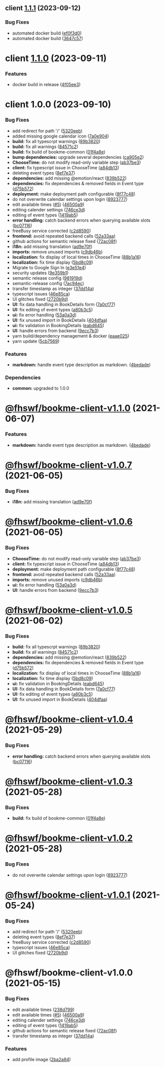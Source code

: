 ## client [1.1.1](https://github.com/fhswf/book_me/compare/client@1.1.0...client@1.1.1) (2023-09-12)


### Bug Fixes

* automated docker build ([ef0f3d0](https://github.com/fhswf/book_me/commit/ef0f3d0c6f85fd934dd607e446d68599ba0fd2f3))
* automated docker build ([3647c57](https://github.com/fhswf/book_me/commit/3647c579e5e261f60d503f3989a591043d8288a6))

# client [1.1.0](https://github.com/fhswf/book_me/compare/client@1.0.0...client@1.1.0) (2023-09-11)


### Features

* docker build in release ([4f05ee3](https://github.com/fhswf/book_me/commit/4f05ee3f72cc8ab6482a22498bb2069b1b1a03c4))

# client 1.0.0 (2023-09-10)


### Bug Fixes

* add redirect for path '/' ([5320eeb](https://github.com/fhswf/book_me/commit/5320eeb4fc08924103bcaf0d08b85720bfd0ff4f))
* added missing google calendar icon ([7a0e904](https://github.com/fhswf/book_me/commit/7a0e904045bc70a9c770c5bafa25f84176b75053))
* **build:** fix all typescrpt warnings ([89b3820](https://github.com/fhswf/book_me/commit/89b38207e0e8f4da67793318b36137cf8834c66c))
* **build:** fix all warnings ([84571c2](https://github.com/fhswf/book_me/commit/84571c2aa4342c25b5d6a22fa639cd236f067cb2))
* **build:** fix build of bookme-common ([01f4a8e](https://github.com/fhswf/book_me/commit/01f4a8e5475c8f425a0857b571b4735b1ddeb8b5))
* **bump dependencies:** upgrade several dependencies ([ca905e2](https://github.com/fhswf/book_me/commit/ca905e241e31bbbe69d05a7e4bec76b0bd4a9bcc))
* **ChooseTime:** do not modify read-only variable step ([ab37be3](https://github.com/fhswf/book_me/commit/ab37be3ccb9805f6311273256591fb78a1020fa3))
* **client:** fix typescript issue in ChooseTime ([a84db13](https://github.com/fhswf/book_me/commit/a84db131e5f801f5045882026619f5ce1300c733))
* deleting event types ([8ef7e37](https://github.com/fhswf/book_me/commit/8ef7e37f9b68679c48295c1bbd84fed869218c55))
* **dependencies:** add missing @emotion/react ([839b522](https://github.com/fhswf/book_me/commit/839b522d099ad9db003bcaa25074cff916fdb501))
* **dependencies:** fix dependencies & removed fields in Event type ([d75b572](https://github.com/fhswf/book_me/commit/d75b572c5c7b0a47d0b1e15ead675fa46fa3fc94))
* **deployment:** make deployment path configurable ([8f77c48](https://github.com/fhswf/book_me/commit/8f77c4871df2baaf16f26ed9eace9a385e025f98))
* do not overwrite calendar settings upon login ([8923777](https://github.com/fhswf/book_me/commit/892377784cc94f2243c193f0763c82e7e58e7c16))
* edit available times ([#5](https://github.com/fhswf/book_me/issues/5)) ([46500a9](https://github.com/fhswf/book_me/commit/46500a9c33da1279c612938652eb765c0dd76b91))
* editing calender settings ([746ce3d](https://github.com/fhswf/book_me/commit/746ce3def2637c4f731e25785f28488bffe18f1e))
* editing of event types ([1419ab5](https://github.com/fhswf/book_me/commit/1419ab5abe186854fd2902eee880c925bafe72cd))
* **error handling:** catch backend errors when querying available slots ([bc07116](https://github.com/fhswf/book_me/commit/bc07116a28326450179796b6a9f119160b0c2c96))
* freeBusy service corrected ([c2d8590](https://github.com/fhswf/book_me/commit/c2d85904dfb2393faadf1caa4dd1b4af107e44f9))
* **frontend:** avoid repeated backend calls ([52a33aa](https://github.com/fhswf/book_me/commit/52a33aa3b128e2c5a092ea2aff8a5bf70993c2da))
* github actions for semantic release fixed ([72ac08f](https://github.com/fhswf/book_me/commit/72ac08ff062d91c2e05b1671c31eaa64d11de74f))
* **i18n:** add missing translation ([ad9e70f](https://github.com/fhswf/book_me/commit/ad9e70f891d3d0b4e99e95501c14b4b04e65e41b))
* **imports:** remove unused imports ([c9db46b](https://github.com/fhswf/book_me/commit/c9db46b3cd0bd7ada2a09dcf7063dd2f8631f704))
* **localization:** fix display of local times in ChooseTime ([88b1a16](https://github.com/fhswf/book_me/commit/88b1a1675361316095e2a7b59108cd88996de8aa))
* **localization:** fix time display ([5bd8c09](https://github.com/fhswf/book_me/commit/5bd8c095d270021f69d56e291c353e3978a6f4d9))
* Migrate to Google Sign In ([e3e51e4](https://github.com/fhswf/book_me/commit/e3e51e4dde061b522641194ef2c1374e924797ba))
* security updates ([9e359b1](https://github.com/fhswf/book_me/commit/9e359b187ca2f5496fc1ef384172c49ff562ae3f))
* semantic release config ([981919d](https://github.com/fhswf/book_me/commit/981919d114991237ba83a04dbc95e04f29ed30f1))
* semantic-release config ([7ac94ec](https://github.com/fhswf/book_me/commit/7ac94ec675b5b1a9644a013e208f214aeb7300fe))
* transfer timestamp as integer ([37dd14a](https://github.com/fhswf/book_me/commit/37dd14a5b0ddfa4a9e5126eb345616cf3e6e5c64))
* typescript issues ([46e85ca](https://github.com/fhswf/book_me/commit/46e85cab96b0180b999151d8909b5afaaf69a2fd))
* UI glitches fixed ([2720b9d](https://github.com/fhswf/book_me/commit/2720b9d26ee4779988d71275e1d7ff4e3cc94bb1))
* **UI:** fix data handling in BookDetails form ([7a0cf77](https://github.com/fhswf/book_me/commit/7a0cf77ba54c0207cc63b35d94f03b009258c57f))
* **UI:** fix editing of event types ([a80b3c5](https://github.com/fhswf/book_me/commit/a80b3c50263e08c58e97051840a4016b971c3585))
* **ui:** fix error handling ([53a0a3d](https://github.com/fhswf/book_me/commit/53a0a3d1ab0c53e5720a97b2baf3a182d17048e2))
* **UI:** fix unused import in BookDetails ([404dfaa](https://github.com/fhswf/book_me/commit/404dfaab0b85faeef206a0dd61cee980e4b4ae52))
* **ui:** fix validation in BookingDetails ([eabd645](https://github.com/fhswf/book_me/commit/eabd64587d56b17d6685abcd7c9bec549ae3b49b))
* **UI:** handle errors from backend ([9ecc7b3](https://github.com/fhswf/book_me/commit/9ecc7b3f310112cd4635fd02dd65514274ff55cd))
* yarn build/dependency management & docker ([eaae025](https://github.com/fhswf/book_me/commit/eaae025680d1a840765406f2c3fb2eed9c238c43))
* yarn update ([5cb7569](https://github.com/fhswf/book_me/commit/5cb756914f707effd18ec33430f3e5e71713a0ed))


### Features

* **markdown:** handle event type description as markdown. ([4bedade](https://github.com/fhswf/book_me/commit/4bedade846876fe6eedb5b0f4d986a33c8d283b2))





### Dependencies

* **common:** upgraded to 1.0.0

# [@fhswf/bookme-client-v1.1.0](https://github.com/fhswf/book_me/compare/@fhswf/bookme-client-v1.0.7...@fhswf/bookme-client-v1.1.0) (2021-06-07)


### Features

* **markdown:** handle event type description as markdown. ([4bedade](https://github.com/fhswf/book_me/commit/4bedade846876fe6eedb5b0f4d986a33c8d283b2))

# [@fhswf/bookme-client-v1.0.7](https://github.com/fhswf/book_me/compare/@fhswf/bookme-client-v1.0.6...@fhswf/bookme-client-v1.0.7) (2021-06-05)


### Bug Fixes

* **i18n:** add missing translation ([ad9e70f](https://github.com/fhswf/book_me/commit/ad9e70f891d3d0b4e99e95501c14b4b04e65e41b))

# [@fhswf/bookme-client-v1.0.6](https://github.com/fhswf/book_me/compare/@fhswf/bookme-client-v1.0.5...@fhswf/bookme-client-v1.0.6) (2021-06-05)


### Bug Fixes

* **ChooseTime:** do not modify read-only variable step ([ab37be3](https://github.com/fhswf/book_me/commit/ab37be3ccb9805f6311273256591fb78a1020fa3))
* **client:** fix typescript issue in ChooseTime ([a84db13](https://github.com/fhswf/book_me/commit/a84db131e5f801f5045882026619f5ce1300c733))
* **deployment:** make deployment path configurable ([8f77c48](https://github.com/fhswf/book_me/commit/8f77c4871df2baaf16f26ed9eace9a385e025f98))
* **frontend:** avoid repeated backend calls ([52a33aa](https://github.com/fhswf/book_me/commit/52a33aa3b128e2c5a092ea2aff8a5bf70993c2da))
* **imports:** remove unused imports ([c9db46b](https://github.com/fhswf/book_me/commit/c9db46b3cd0bd7ada2a09dcf7063dd2f8631f704))
* **ui:** fix error handling ([53a0a3d](https://github.com/fhswf/book_me/commit/53a0a3d1ab0c53e5720a97b2baf3a182d17048e2))
* **UI:** handle errors from backend ([9ecc7b3](https://github.com/fhswf/book_me/commit/9ecc7b3f310112cd4635fd02dd65514274ff55cd))

# [@fhswf/bookme-client-v1.0.5](https://github.com/fhswf/book_me/compare/@fhswf/bookme-client-v1.0.4...@fhswf/bookme-client-v1.0.5) (2021-06-02)


### Bug Fixes

* **build:** fix all typescrpt warnings ([89b3820](https://github.com/fhswf/book_me/commit/89b38207e0e8f4da67793318b36137cf8834c66c))
* **build:** fix all warnings ([84571c2](https://github.com/fhswf/book_me/commit/84571c2aa4342c25b5d6a22fa639cd236f067cb2))
* **dependencies:** add missing @emotion/react ([839b522](https://github.com/fhswf/book_me/commit/839b522d099ad9db003bcaa25074cff916fdb501))
* **dependencies:** fix dependencies & removed fields in Event type ([d75b572](https://github.com/fhswf/book_me/commit/d75b572c5c7b0a47d0b1e15ead675fa46fa3fc94))
* **localization:** fix display of local times in ChooseTime ([88b1a16](https://github.com/fhswf/book_me/commit/88b1a1675361316095e2a7b59108cd88996de8aa))
* **localization:** fix time display ([5bd8c09](https://github.com/fhswf/book_me/commit/5bd8c095d270021f69d56e291c353e3978a6f4d9))
* **ui:** fix validation in BookingDetails ([eabd645](https://github.com/fhswf/book_me/commit/eabd64587d56b17d6685abcd7c9bec549ae3b49b))
* **UI:** fix data handling in BookDetails form ([7a0cf77](https://github.com/fhswf/book_me/commit/7a0cf77ba54c0207cc63b35d94f03b009258c57f))
* **UI:** fix editing of event types ([a80b3c5](https://github.com/fhswf/book_me/commit/a80b3c50263e08c58e97051840a4016b971c3585))
* **UI:** fix unused import in BookDetails ([404dfaa](https://github.com/fhswf/book_me/commit/404dfaab0b85faeef206a0dd61cee980e4b4ae52))

# [@fhswf/bookme-client-v1.0.4](https://github.com/fhswf/book_me/compare/@fhswf/bookme-client-v1.0.3...@fhswf/bookme-client-v1.0.4) (2021-05-29)


### Bug Fixes

* **error handling:** catch backend errors when querying available slots ([bc07116](https://github.com/fhswf/book_me/commit/bc07116a28326450179796b6a9f119160b0c2c96))

# [@fhswf/bookme-client-v1.0.3](https://github.com/fhswf/book_me/compare/@fhswf/bookme-client-v1.0.2...@fhswf/bookme-client-v1.0.3) (2021-05-28)


### Bug Fixes

* **build:** fix build of bookme-common ([01f4a8e](https://github.com/fhswf/book_me/commit/01f4a8e5475c8f425a0857b571b4735b1ddeb8b5))

# [@fhswf/bookme-client-v1.0.2](https://github.com/fhswf/book_me/compare/@fhswf/bookme-client-v1.0.1...@fhswf/bookme-client-v1.0.2) (2021-05-28)


### Bug Fixes

* do not overwrite calendar settings upon login ([8923777](https://github.com/fhswf/book_me/commit/892377784cc94f2243c193f0763c82e7e58e7c16))

# [@fhswf/bookme-client-v1.0.1](https://github.com/fhswf/book_me/compare/@fhswf/bookme-client-v1.0.0...@fhswf/bookme-client-v1.0.1) (2021-05-24)


### Bug Fixes

* add redirect for path '/' ([5320eeb](https://github.com/fhswf/book_me/commit/5320eeb4fc08924103bcaf0d08b85720bfd0ff4f))
* deleting event types ([8ef7e37](https://github.com/fhswf/book_me/commit/8ef7e37f9b68679c48295c1bbd84fed869218c55))
* freeBusy service corrected ([c2d8590](https://github.com/fhswf/book_me/commit/c2d85904dfb2393faadf1caa4dd1b4af107e44f9))
* typescript issues ([46e85ca](https://github.com/fhswf/book_me/commit/46e85cab96b0180b999151d8909b5afaaf69a2fd))
* UI glitches fixed ([2720b9d](https://github.com/fhswf/book_me/commit/2720b9d26ee4779988d71275e1d7ff4e3cc94bb1))

# @fhswf/bookme-client-v1.0.0 (2021-05-15)


### Bug Fixes

* edit available times ([238d799](https://github.com/fhswf/book_me/commit/238d7995005bfd7fca0ed25abc56f23dfc06567a))
* edit available times ([#5](https://github.com/fhswf/book_me/issues/5)) ([46500a9](https://github.com/fhswf/book_me/commit/46500a9c33da1279c612938652eb765c0dd76b91))
* editing calender settings ([746ce3d](https://github.com/fhswf/book_me/commit/746ce3def2637c4f731e25785f28488bffe18f1e))
* editing of event types ([1419ab5](https://github.com/fhswf/book_me/commit/1419ab5abe186854fd2902eee880c925bafe72cd))
* github actions for semantic release fixed ([72ac08f](https://github.com/fhswf/book_me/commit/72ac08ff062d91c2e05b1671c31eaa64d11de74f))
* transfer timestamp as integer ([37dd14a](https://github.com/fhswf/book_me/commit/37dd14a5b0ddfa4a9e5126eb345616cf3e6e5c64))


### Features

* add profile image ([2ba2a84](https://github.com/fhswf/book_me/commit/2ba2a84e942d9c556e930d3a6c376b5c46b06872))
